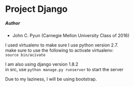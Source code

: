 # Project Django
##### Author
  - John C. Pyun (Carnegie Mellon University Class of 2016)

I used virtualenv to make sure I use python version 2.7.  
make sure to use the following to activate virtualenv:  
`source bin/acivate`

I am also using django version 1.8.2  
in src, use `python manage.py runserver` to start the server  

Due to my laziness, I will be using bootstrap. 
